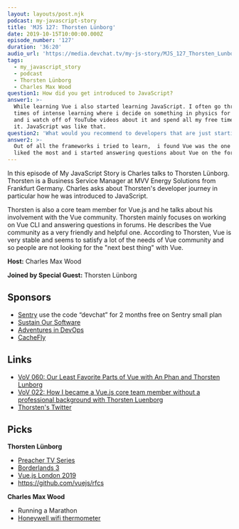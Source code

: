 ```yaml
---
layout: layouts/post.njk
podcast: my-javascript-story
title: 'MJS 127: Thorsten Lünborg'
date: 2019-10-15T10:00:00.000Z
episode_number: '127'
duration: '36:20'
audio_url: 'https://media.devchat.tv/my-js-story/MJS_127_Thorsten_Lunborg.mp3'
tags:
  - my_javascript_story
  - podcast
  - Thorsten Lünborg
  - Charles Max Wood
question1: How did you get introduced to JavaScript?
answer1: >-
  While learning Vue i also started learning JavaScript. I often go through
  times of intense learning where i decide on something in physics for example,
  and i watch off of YouTube videos about it and spend all my free time learning
  it. JavaScript was like that. 
question2: 'What would you recommend to developers that are just starting out? '
answer2: >-
  Out of all the frameworks i tried to learn,  i found Vue was the one that i
  liked the most and i started answering questions about Vue on the forums.
---
```

In this episode of My JavaScript Story is Charles talks to Thorsten Lünborg. Thorsten is a Business Service Manager at MVV Energy Solutions from Frankfurt Germany. Charles asks about Thorsten's developer journey in particular how he was introduced to JavaScript. 

Thorsten is also a core team member for Vue.js and he talks about his involvement with the Vue community. Thorsten mainly focuses on working on Vue CLI and answering questions in forums. He describes the Vue community as a very friendly and helpful one. According to Thorsten, Vue is very stable and seems to satisfy a lot of the needs of Vue community and so people are not looking for the "next best thing" with Vue. 

**Host:** Charles Max Wood

**Joined by Special Guest:** Thorsten Lünborg

## Sponsors

* [Sentry](https://sentry.io/) use the code “devchat” for 2 months free on Sentry small plan
* [Sustain Our Software](https://devchat.tv/sustain-our-software/)
* [Adventures in DevOps](https://devchat.tv/adventures-in-devops/)
* [CacheFly](https://www.cachefly.com/)

## Links

* [VoV 060: Our Least Favorite Parts of Vue with An Phan and Thorsten Lunborg](https://devchat.tv/views-on-vue/vov-060-our-least-favorite-parts-of-vue-with-an-phan-and-thorsten-lunborg/#viewport)
* [VoV 022: How I became a Vue.js core team member without a professional background‌ with Thorsten Luenborg](https://devchat.tv/views-on-vue/vov-how-i-became-a-vue-js-core-team-member-without-a-professional-background-with-thorsten-luenborg/#viewport)
* [Thorsten's Twitter](https://twitter.com/Linus_Borg?ref_src=twsrc%5Egoogle%7Ctwcamp%5Eserp%7Ctwgr%5Eauthor)

## Picks

**Thorsten Lünborg**

* [Preacher TV Series](https://www.imdb.com/title/tt5016504/)
* [Borderlands 3](https://borderlands.com)
* [Vue.js London 2019](https://vuejs.london)
* <https://github.com/vuejs/rfcs>

**Charles Max Wood**

* Running a Marathon
* [Honeywell wifi thermometer](https://amzn.to/2HpAAbO)
